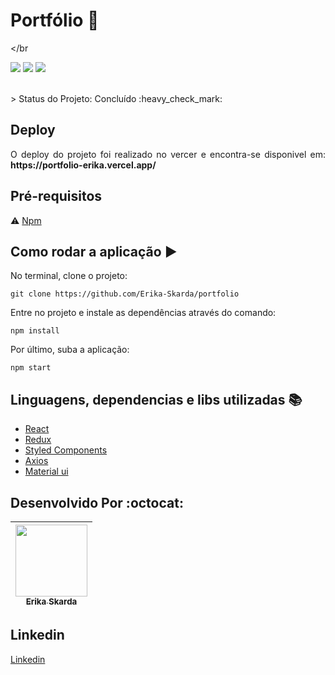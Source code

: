 # Portfólio :rocket:
</br
<p >
  <img src="https://img.shields.io/static/v1?label=react&message=framework&color=blue&style=for-the-badge&logo=REACT" /
   <img src="https://img.shields.io/static/v1?label=javascript&message=language&color=yellow&style=for-the-badge&logo=JAVASCRIPT"/>
   <img src="https://img.shields.io/static/v1?label=styled-component&message=library&color=pink&style=for-the-badge&logo=STYLED-COMPONENTS"/>
  <img src="https://img.shields.io/static/v1?label=material-ui&message=library&color=blue&style=for-the-badge&logo=MATERIAL-UI"/>
</p>
</br>
> Status do Projeto: Concluído :heavy_check_mark:  


## Deploy

<p align="justify">
  O deploy do projeto foi realizado no vercer e encontra-se disponivel em: <b>https://portfolio-erika.vercel.app/</b>
</p>

## Pré-requisitos

:warning: [Npm](https://www.npmjs.com/)

## Como rodar a aplicação :arrow_forward:

No terminal, clone o projeto: 

```
git clone https://github.com/Erika-Skarda/portfolio
```
Entre no projeto e instale as dependências através do comando:
```
npm install
```
Por último, suba a aplicação: 
```
npm start
```

## Linguagens, dependencias e libs utilizadas :books:


- [React](https://pt-br.reactjs.org/)
- [Redux](https://redux.js.org/)
- [Styled Components](https://styled-components.com/)
- [Axios](https://alligator.io/react/axios-react/)
- [Material ui](https://material-ui.com/pt/)

## Desenvolvido Por :octocat:

| [<img src="https://avatars1.githubusercontent.com/u/60902843?s=400&u=fca9219fa3416ab4b849077b9248f71d44133283&v=4" width=115><br><sub>Erika Skarda</sub>](https://www.linkedin.com/in/erika-skarda/) | 
| :---: |


## Linkedin

[Linkedin](https://www.linkedin.com/in/erika-skarda) 

